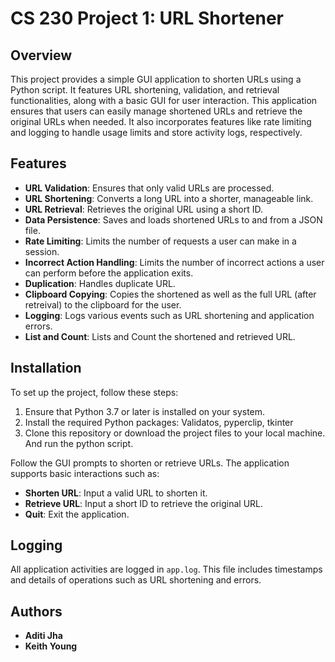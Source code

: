 # CS 230 Project 1: URL Shortener

## Overview
This project provides a simple GUI application to shorten URLs using a Python script. It features URL shortening, validation, and retrieval functionalities, along with a basic GUI for user interaction. This application ensures that users can easily manage shortened URLs and retrieve the original URLs when needed. It also incorporates features like rate limiting and logging to handle usage limits and store activity logs, respectively.

## Features
- **URL Validation**: Ensures that only valid URLs are processed.
- **URL Shortening**: Converts a long URL into a shorter, manageable link.
- **URL Retrieval**: Retrieves the original URL using a short ID.
- **Data Persistence**: Saves and loads shortened URLs to and from a JSON file.
- **Rate Limiting**: Limits the number of requests a user can make in a session.
- **Incorrect Action Handling**: Limits the number of incorrect actions a user can perform before the application exits.
- **Duplication**: Handles duplicate URL.
- **Clipboard Copying**: Copies the shortened as well as the full URL (after retreival) to the clipboard for the user. 
- **Logging**: Logs various events such as URL shortening and application errors.
- **List and Count**: Lists and Count the shortened and retrieved URL.

## Installation
To set up the project, follow these steps:
1. Ensure that Python 3.7 or later is installed on your system.
2. Install the required Python packages: Validatos, pyperclip, tkinter
3. Clone this repository or download the project files to your local machine. And run the python script.

Follow the GUI prompts to shorten or retrieve URLs. The application supports basic interactions such as:
- **Shorten URL**: Input a valid URL to shorten it.
- **Retrieve URL**: Input a short ID to retrieve the original URL.
- **Quit**: Exit the application.

## Logging
All application activities are logged in `app.log`. This file includes timestamps and details of operations such as URL shortening and errors.

## Authors
- **Aditi Jha**
- **Keith Young**
